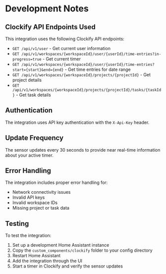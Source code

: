 # Development Notes

## Clockify API Endpoints Used

This integration uses the following Clockify API endpoints:

- `GET /api/v1/user` - Get current user information
- `GET /api/v1/workspaces/{workspaceId}/user/{userId}/time-entries?in-progress=true` - Get current timer
- `GET /api/v1/workspaces/{workspaceId}/user/{userId}/time-entries?start={start}&end={end}` - Get time entries for date range
- `GET /api/v1/workspaces/{workspaceId}/projects/{projectId}` - Get project details
- `GET /api/v1/workspaces/{workspaceId}/projects/{projectId}/tasks/{taskId}` - Get task details

## Authentication

The integration uses API key authentication with the `X-Api-Key` header.

## Update Frequency

The sensor updates every 30 seconds to provide near real-time information about your active timer.

## Error Handling

The integration includes proper error handling for:

- Network connectivity issues
- Invalid API keys
- Invalid workspace IDs
- Missing project or task data

## Testing

To test the integration:

1. Set up a development Home Assistant instance
2. Copy the `custom_components/clockify` folder to your config directory
3. Restart Home Assistant
4. Add the integration through the UI
5. Start a timer in Clockify and verify the sensor updates
